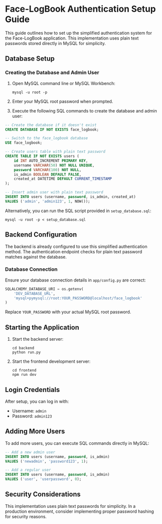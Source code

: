 # Face-LogBook Authentication Setup Guide

This guide outlines how to set up the simplified authentication system for the Face-LogBook application. This implementation uses plain text passwords stored directly in MySQL for simplicity.

## Database Setup

### Creating the Database and Admin User

1. Open MySQL command line or MySQL Workbench:
   ```
   mysql -u root -p
   ```

2. Enter your MySQL root password when prompted.

3. Execute the following SQL commands to create the database and admin user:

```sql
-- Create the database if it doesn't exist
CREATE DATABASE IF NOT EXISTS face_logbook;

-- Switch to the face_logbook database
USE face_logbook;

-- Create users table with plain text password
CREATE TABLE IF NOT EXISTS users (
    id INT AUTO_INCREMENT PRIMARY KEY,
    username VARCHAR(50) NOT NULL UNIQUE,
    password VARCHAR(100) NOT NULL,
    is_admin BOOLEAN DEFAULT FALSE,
    created_at DATETIME DEFAULT CURRENT_TIMESTAMP
);

-- Insert admin user with plain text password
INSERT INTO users (username, password, is_admin, created_at)
VALUES ('admin', 'admin123', 1, NOW());
```

Alternatively, you can run the SQL script provided in `setup_database.sql`:

```
mysql -u root -p < setup_database.sql
```

## Backend Configuration

The backend is already configured to use this simplified authentication method. The authentication endpoint checks for plain text password matches against the database.

### Database Connection

Ensure your database connection details in `app/config.py` are correct:

```python
SQLALCHEMY_DATABASE_URI = os.getenv(
    'DEV_DATABASE_URL', 
    'mysql+pymysql://root:YOUR_PASSWORD@localhost/face_logbook'
)
```

Replace `YOUR_PASSWORD` with your actual MySQL root password.

## Starting the Application

1. Start the backend server:
   ```
   cd backend
   python run.py
   ```

2. Start the frontend development server:
   ```
   cd frontend
   npm run dev
   ```

## Login Credentials

After setup, you can log in with:
- Username: `admin`
- Password: `admin123`

## Adding More Users

To add more users, you can execute SQL commands directly in MySQL:

```sql
-- Add a new admin user
INSERT INTO users (username, password, is_admin) 
VALUES ('newadmin', 'password123', 1);

-- Add a regular user
INSERT INTO users (username, password, is_admin) 
VALUES ('user', 'userpassword', 0);
```

## Security Considerations

This implementation uses plain text passwords for simplicity. In a production environment, consider implementing proper password hashing for security reasons.